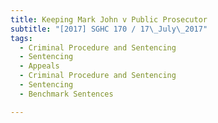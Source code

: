 ```yaml
---
title: Keeping Mark John v Public Prosecutor 
subtitle: "[2017] SGHC 170 / 17\_July\_2017"
tags:
  - Criminal Procedure and Sentencing
  - Sentencing
  - Appeals
  - Criminal Procedure and Sentencing
  - Sentencing
  - Benchmark Sentences

---
```


